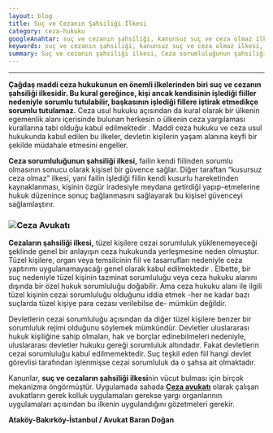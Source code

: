 ```yaml
---
layout: blog
title: Suç ve Cezanın Şahsiliği İlkesi
category: ceza-hukuku
googleAnahtar: suç ve cezanın şahsiliği, kanunsuz suç ve ceza olmaz ilkesi, ceza sorunluluğunun sahsiliği, Ceza avukatı, avukat, ağır ceza avukatı, ataköy ataköy, bakırköy avukat,
keywords: suç ve cezanın şahsiliği, kanunsuz suç ve ceza olmaz ilkesi, ceza sorunluluğunun sahsiliği, Ceza avukatı, avukat, ağır ceza avukatı, ataköy avukat, bakırköy avukat, istanbul avukat
summary: Suç ve cezanın şahsiliği ilkesi, Ceza sorumluluğunun şahsiliği, Cezaların şahsiliği ilkesi, suçların şahsiliği ilkesi, suç ve cezanın kişselliği  ilkesi 
---
```

---

**Çağdaş maddi ceza hukukunun en önemli ilkelerinden biri suç ve cezanın şahsiliği ilkesidir. Bu kural gereğince, kişi ancak kendisinin işlediği fiiller nedeniyle sorumlu tutulabilir, başkasının işlediği fillere iştirak etmedikçe sorumlu tutulamaz.** Ceza usul hukuku açısından da kural olarak bir ülkenin egemenlik alanı içerisinde bulunan herkesin o ülkenin ceza yargılaması kurallarına tabi olduğu kabul edilmektedir . Maddi ceza hukuku ve ceza usul hukukunda kabul edilen bu ilkeler, devletin kişilerin yaşam alanına keyfi bir şekilde müdahale etmesini engeller. 

**Ceza sorumluluğunun şahsiliği ilkesi,** failin kendi fiilinden sorumlu olmasının sonucu olarak kişisel bir güvence sağlar. Diğer taraftan “kusursuz ceza olmaz” ilkesi, yani failin işlediği fiilin kendi kusurlu hareketinden kaynaklanması, kişinin özgür iradesiyle meydana getirdiği yapıp-etmelerine hukuk düzenince sonuç bağlanmasını sağlayarak bu kişisel güvenceyi sağlamlaştırır.

### ![Ceza Avukatı](https://camo.githubusercontent.com/a51947d8011e7b2b4680b284eeed2b73e04ab54a/687474703a2f2f692e68697a6c69726573696d2e636f6d2f36386b3934762e6a7067 "Ceza Avukatı")

**Cezaların şahsiliği ilkesi,** tüzel kişilere cezai sorumluluk yüklenemeyeceği şeklinde genel bir anlayışın ceza hukukunda yerleşmesine neden olmuştur. Tüzel kişilere, organ veya temsilcinin fiil ve tasarrufları nedeniyle ceza yaptırımı uygulanamayacağı genel olarak kabul edilmektedir .  Elbette, bir suç nedeniyle tüzel kişinin tazminat sorumluluğu veya ceza hukuku alanını dışında bir özel hukuk sorumluluğu doğabilir. Ama ceza hukuku alanı ile ilgili tüzel kişinin cezai sorumluluğu olduğunu iddia etmek -her ne kadar bazı suçlarda tüzel kişiye para cezası verilebilse de- mümkün değildir.  

Devletlerin cezai sorumluluğu açısından da diğer tüzel kişilere benzer bir sorumluluk rejimi olduğunu söylemek mümkündür. Devletler uluslararası hukuk kişiliğine sahip olmaları, hak ve borçlar edinebilmeleri nedeniyle, uluslararası devletler hukuku gereği sorumluluk altındadır. Fakat devletlerin cezai sorumluluğu kabul edilmemektedir. Suç teşkil eden fiil hangi devlet görevlisi tarafından işlenmişse cezai sorumluluk da o şahsa ait olmaktadır.

Kanunlar, **suç ve cezaların şahsiliği ilkesi**nin vücut bulması için birçok mekanizma öngörmüştür. Uygulamada sahada [**Ceza avukatı**](http://barandogan.av.tr/blog/ceza-hukuku/ceza-avukatinin-islevi.html) olarak çalışan avukatların gerek kolluk uygulamaları gerekse yargı organlarının uygulamaları açısından bu ilkenin uygulandığını gözetmeleri gerekir.

**Ataköy-Bakırköy-İstanbul / Avukat Baran Doğan**
